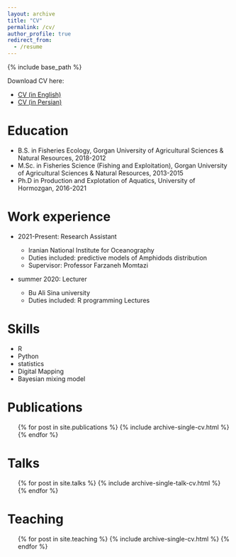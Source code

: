```yaml
---
layout: archive
title: "CV"
permalink: /cv/
author_profile: true
redirect_from:
  - /resume
---
```


{% include base_path %}

Download CV here:
+ [CV (in English)](http://salahim.github.io/files/Salahi_CV_en.pdf)
+ [CV (in Persian)](http://salahim.github.io/files/Salahi_CV_fa.pdf)

Education
======
* B.S. in Fisheries Ecology, Gorgan University of Agricultural Sciences & Natural Resources, 2018-2012
* M.Sc. in Fisheries Science (Fishing and Exploitation), Gorgan University of Agricultural Sciences & Natural Resources, 2013-2015
* Ph.D in Production and Explotation of Aquatics, University of Hormozgan, 2016-2021

Work experience
======
* 2021-Present: Research Assistant
  * Iranian National Institute for Oceanography
  * Duties included: predictive models of Amphidods distribution
  * Supervisor: Professor Farzaneh Momtazi

* summer 2020: Lecturer
  * Bu Ali Sina university
  * Duties included: R programming Lectures
  
Skills
======
* R
* Python
* statistics
* Digital Mapping
* Bayesian mixing model

Publications
======
  <ul>{% for post in site.publications %}
    {% include archive-single-cv.html %}
  {% endfor %}</ul>
  
Talks
======
  <ul>{% for post in site.talks %}
    {% include archive-single-talk-cv.html %}
  {% endfor %}</ul>
  
Teaching
======
  <ul>{% for post in site.teaching %}
    {% include archive-single-cv.html %}
  {% endfor %}</ul>
